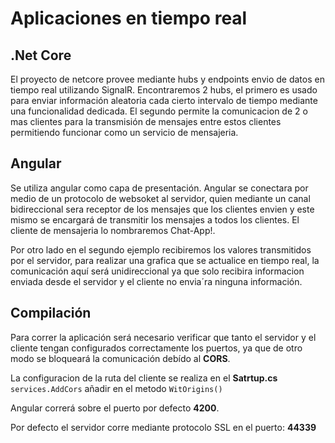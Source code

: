# Aplicaciones en tiempo real

## .Net Core

El proyecto de netcore provee mediante hubs y endpoints envio de datos en tiempo real utilizando SignalR. Encontraremos 2 hubs, el primero es usado para enviar información aleatoria cada cierto intervalo de tiempo mediante una funcionalidad dedicada. El segundo permite la comunicacion de 2 o mas clientes para la transmisión de mensajes entre estos clientes permitiendo funcionar como un servicio de mensajeria.

## Angular

Se utiliza angular como capa de presentación. Angular se conectara por medio de un protocolo de websoket al servidor, quien mediante un canal bidireccional sera receptor de los mensajes que los clientes envien y este mismo se encargará de transmitir los mensajes a todos los clientes. El cliente de mensajeria lo nombraremos Chat-App!.

Por otro lado en el segundo ejemplo recibiremos los valores transmitidos por el servidor, para realizar una grafica que se actualice en tiempo real, la comunicación aquí será unidireccional ya que solo recibira informacion enviada desde el servidor y  el cliente no envia´ra ninguna información.

## Compilación

Para correr la aplicación será necesario verificar que  tanto el servidor y el cliente tengan configurados correctamente los puertos, ya que de otro modo se bloqueará la comunicación debído al **CORS**. 

La configuracion de la ruta del cliente se realiza en el  **Satrtup.cs**  `services.AddCors` añadir en el metodo `WitOrigins()`

Angular correrá sobre el puerto por defecto **4200**.

Por defecto el servidor corre mediante protocolo SSL en el puerto: **44339**


